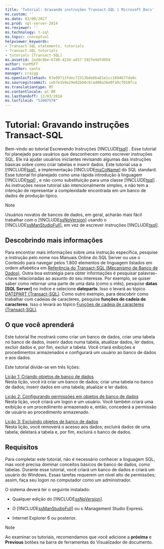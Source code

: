 ```yaml
---
title: 'Tutorial: Gravando instruções Transact-SQL | Microsoft Docs'
ms.custom: ''
ms.date: 03/09/2017
ms.prod: sql-server-2014
ms.reviewer: ''
ms.technology: t-sql
ms.topic: conceptual
helpviewer_keywords:
- Transact-SQL statements, tutorials
- Transact-SQL tutorials
- tutorials [Transact-SQL]
ms.assetid: 2addc9be-67d0-423d-a457-192fe9d7d058
author: VanMSFT
ms.author: vanto
manager: craigg
ms.openlocfilehash: 67e09713fdec72313bde6ba81e1cc169467fda0c
ms.sourcegitcommit: ceb7e1b9e29e02bb0c6ca400a36e0fa9cf010fca
ms.translationtype: MT
ms.contentlocale: pt-BR
ms.lasthandoff: 12/03/2018
ms.locfileid: "52807578"
---
```

# <a name="tutorial-writing-transact-sql-statements"></a>Tutorial: Gravando instruções Transact-SQL
  Bem-vindo ao tutorial Escrevendo Instruções [!INCLUDE[tsql](../includes/tsql-md.md)] . Esse tutorial foi planejado para usuários que desconhecem como escrever instruções SQL. Ele irá ajudar usuários iniciantes revisando algumas das instruções básicas sobre como criar tabelas e inserir dados. Este tutorial usa a [!INCLUDE[tsql](../includes/tsql-md.md)], a implementação [!INCLUDE[msCoName](../includes/msconame-md.md)] do SQL standard. Esse tutorial foi planejado como uma rápida introdução à linguagem [!INCLUDE[tsql](../includes/tsql-md.md)] , e não como substituição para uma classe [!INCLUDE[tsql](../includes/tsql-md.md)] . As instruções nesse tutorial são intencionalmente simples, e não tem a intenção de representar a complexidade encontrada em um banco de dados de produção típico.  
  
> [!NOTE]  
>  Usuários novatos de bancos de dados, em geral, acharão mais fácil trabalhar com o [!INCLUDE[ssNoVersion](../includes/ssnoversion-md.md)] usando o [!INCLUDE[ssManStudioFull](../includes/ssmanstudiofull-md.md)], em vez de escrever instruções [!INCLUDE[tsql](../includes/tsql-md.md)].  
  
## <a name="finding-more-information"></a>Descobrindo mais informações  
 Para encontrar mais informações sobre uma instrução específica, pesquise a instrução pelo nome nos Manuais Online do SQL Server ou use o Conteúdo para navegar pelos 1.800 elementos de linguagem listados em ordem alfabética em [Referência do Transact-SQL &#40;Mecanismo de Banco de Dados&#41;](/sql/t-sql/language-reference). Outra boa estratégia para obter informações é pesquisar palavras-chave relacionadas ao assunto do seu interesse. Por exemplo, se quiser saber como retornar uma parte de uma data (como o mês), pesquise **datas [SQL Server]** no índice e selecione **dateparts**. Isso o levará ao tópico [DATEPART &#40;Transact-SQL&#41;](/sql/t-sql/functions/datepart-transact-sql). Como outro exemplo, para descobrir como trabalhar com cadeias de caracteres, pesquise **funções de cadeia de caracteres**. Isso o levará ao tópico [Funções de cadeia de caracteres &#40;Transact-SQL&#41;](/sql/t-sql/functions/string-functions-transact-sql).  
  
## <a name="what-you-will-learn"></a>O que você aprenderá  
 Este tutorial lhe mostrará como criar um banco de dados, criar uma tabela no banco de dados, inserir dados numa tabela, atualizar dados, ler dados, excluir dados e, por fim, excluir a tabela. Você criará exibições e procedimentos armazenados e configurará um usuário ao banco de dados e aos dados.  
  
 Este tutorial divide-se em três lições:  
  
 [Lição 1: Criando objetos de banco de dados](lesson-1-creating-database-objects.md)  
 Nesta lição, você irá criar um banco de dados; criar uma tabela no banco de dados; inserir dados em uma tabela; atualizar e ler dados.  
  
 [Lição 2: Configurando permissões em objetos de banco de dados](lesson-2-configuring-permissions-on-database-objects.md)  
 Nesta lição, você criará um logon e um usuário. Você também criará uma exibição e um procedimento armazenado e, então, concederá a permissão de usuário ao procedimento armazenado.  
  
 [Lição 3: Excluindo objetos de banco de dados](lesson-3-1-deleting-database-objects.md)  
 Nesta lição, você removerá o acesso aos dados; excluirá dados de uma tabela; deletará a tabela e, por fim, excluirá o banco de dados.  
  
## <a name="requirements"></a>Requisitos  
 Para completar este tutorial, não é necessário conhecer a linguagem SQL, mas você precisa dominar conceitos básicos de banco de dados, como tabelas. Durante esse tutorial, você criará um banco de dados e criará um usuário do Windows. Essas tarefas requerem um nível alto de permissões; assim, faça seu logon no computador como um administrador.  
  
 O sistema deverá ter o seguinte instalado:  
  
-   Qualquer edição do [!INCLUDE[ssNoVersion](../includes/ssnoversion-md.md)].  
  
-   O [!INCLUDE[ssManStudioFull](../includes/ssmanstudiofull-md.md)] ou o Management Studio Express.  
  
-   Internet Explorer 6 ou posterior.  
  
> [!NOTE]  
>  Ao examinar os tutoriais, recomendamos que você adicione a **próxima** e **Previous** botões na barra de ferramentas do Visualizador de documento.  
  
  
